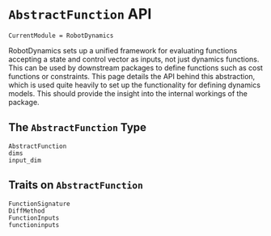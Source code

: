# `AbstractFunction` API
```@meta
CurrentModule = RobotDynamics
```

RobotDynamics sets up a unified framework for evaluating functions accepting a 
state and control vector as inputs, not just dynamics functions. This can be used 
by downstream packages to define functions such as cost functions or constraints.
This page details the API behind this abstraction, which is used quite heavily 
to set up the functionality for defining dynamics models. This should provide the 
insight into the internal workings of the package.

## The `AbstractFunction` Type
```@docs
AbstractFunction
dims
input_dim
```

## Traits on `AbstractFunction`
```@docs
FunctionSignature
DiffMethod
FunctionInputs
functioninputs
```